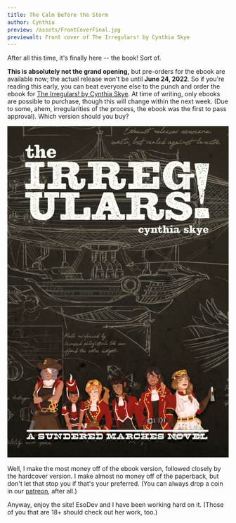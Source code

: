 ```yaml
---
title: The Calm Before the Storm
author: Cynthia
preview: /assets/FrontCoverFinal.jpg
previewalt: Front cover of The Irregulars! by Cynthia Skye
---
```

After all this time, it's finally here -- the book! Sort of.

**This is absolutely not the grand opening,** but pre-orders for the ebook are available now; the actual release won't be until **June 24, 2022**. So if you're reading this early, you can beat everyone else to the punch and order the ebook for [The Irregulars! by Cynthia Skye](https://www.amazon.com/dp/B09VXDS5VG?ref_=pe_3052080_276849420). At time of writing, only ebooks are possible to purchase, though this will change within the next week. (Due to some, ahem, irregularities of the process, the ebook was the first to pass approval). Which version should you buy?

![Image](/assets/FrontCoverFinal.jpg "Front cover of The Irregulars! by Cynthia Skye") 

Well, I make the most money off of the ebook version, followed closely by the hardcover version. I make almost no money off of the paperback, but don't let that stop you if that's your preferred. (You can always drop a coin in our [patreon](https://www.patreon.com/sunderedmarches), after all.)

Anyway, enjoy the site! EsoDev and I have been working hard on it. (Those of you that are 18+ should check out her work, too.)

